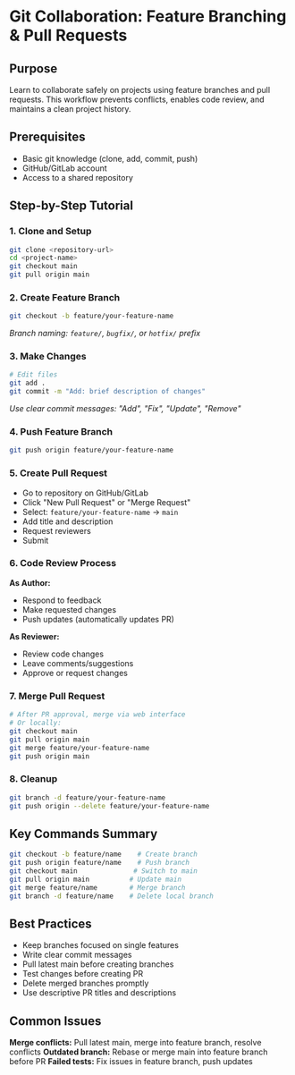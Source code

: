 # Git Collaboration: Feature Branching & Pull Requests

## Purpose
Learn to collaborate safely on projects using feature branches and pull requests. This workflow prevents conflicts, enables code review, and maintains a clean project history.

## Prerequisites
- Basic git knowledge (clone, add, commit, push)
- GitHub/GitLab account
- Access to a shared repository

## Step-by-Step Tutorial

### 1. Clone and Setup
```bash
git clone <repository-url>
cd <project-name>
git checkout main
git pull origin main
```

### 2. Create Feature Branch
```bash
git checkout -b feature/your-feature-name
```
*Branch naming: `feature/`, `bugfix/`, or `hotfix/` prefix*

### 3. Make Changes
```bash
# Edit files
git add .
git commit -m "Add: brief description of changes"
```
*Use clear commit messages: "Add", "Fix", "Update", "Remove"*

### 4. Push Feature Branch
```bash
git push origin feature/your-feature-name
```

### 5. Create Pull Request
- Go to repository on GitHub/GitLab
- Click "New Pull Request" or "Merge Request"
- Select: `feature/your-feature-name` → `main`
- Add title and description
- Request reviewers
- Submit

### 6. Code Review Process
**As Author:**
- Respond to feedback
- Make requested changes
- Push updates (automatically updates PR)

**As Reviewer:**
- Review code changes
- Leave comments/suggestions
- Approve or request changes

### 7. Merge Pull Request
```bash
# After PR approval, merge via web interface
# Or locally:
git checkout main
git pull origin main
git merge feature/your-feature-name
git push origin main
```

### 8. Cleanup
```bash
git branch -d feature/your-feature-name
git push origin --delete feature/your-feature-name
```

## Key Commands Summary
```bash
git checkout -b feature/name    # Create branch
git push origin feature/name    # Push branch
git checkout main              # Switch to main
git pull origin main          # Update main
git merge feature/name        # Merge branch
git branch -d feature/name    # Delete local branch
```

## Best Practices
- Keep branches focused on single features
- Write clear commit messages
- Pull latest main before creating branches
- Test changes before creating PR
- Delete merged branches promptly
- Use descriptive PR titles and descriptions

## Common Issues
**Merge conflicts:** Pull latest main, merge into feature branch, resolve conflicts
**Outdated branch:** Rebase or merge main into feature branch before PR
**Failed tests:** Fix issues in feature branch, push updates